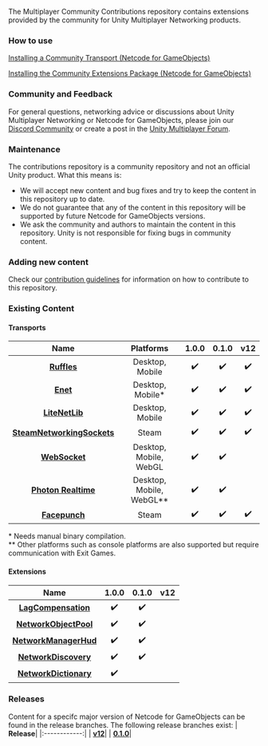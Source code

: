 The Multiplayer Community Contributions repository contains extensions provided by the community for Unity Multiplayer Networking products.

### How to use

[Installing a Community Transport (Netcode for GameObjects)](/Transports/README.md)

[Installing the Community Extensions Package (Netcode for GameObjects)](/com.community.netcode.extensions/README.md)

### Community and Feedback
For general questions, networking advice or discussions about Unity Multiplayer Networking or Netcode for GameObjects, please join our [Discord Community](https://discord.gg/FM8SE9E) or create a post in the [Unity Multiplayer Forum](https://forum.unity.com/forums/multiplayer.26/).

### Maintenance
The contributions repository is a community repository and not an official Unity product. What this means is:
- We will accept new content and bug fixes and try to keep the content in this repository up to date.
- We do not guarantee that any of the content in this repository will be supported by future Netcode for GameObjects versions.
- We ask the community and authors to maintain the content in this repository. Unity is not responsible for fixing bugs in community content.

### Adding new content
Check our [contribution guidelines](CONTRIBUTING.md) for information on how to contribute to this repository.

### Existing Content

#### Transports
| **Name** | **Platforms** | **1.0.0** | **0.1.0** | **v12** |
|:------------:|:---------:|:-------:|:-------:|:---:|
| **[Ruffles](/Transports/com.community.netcode.transport.ruffles)**| Desktop, Mobile | :heavy_check_mark: |  :heavy_check_mark: | :heavy_check_mark: |
|**[Enet](/Transports/com.community.netcode.transport.enet)**| Desktop, Mobile\* | :heavy_check_mark: | :heavy_check_mark: | :heavy_check_mark: | 
|**[LiteNetLib](/Transports/com.community.netcode.transport.litenetlib)**| Desktop, Mobile | :heavy_check_mark: |  :heavy_check_mark: | :heavy_check_mark: | 
|**[SteamNetworkingSockets](/Transports/com.community.netcode.transport.steamnetworkingsockets)**| Steam | :heavy_check_mark: |  :heavy_check_mark: | :heavy_check_mark: | 
|**[WebSocket](/Transports/com.community.netcode.transport.websocket)**| Desktop, Mobile, WebGL | :heavy_check_mark: |  :heavy_check_mark:||
|**[Photon Realtime](/Transports/com.community.netcode.transport.photon-realtime)**| Desktop, Mobile, WebGL\** | :heavy_check_mark: |  :heavy_check_mark: | |  
|**[Facepunch](/Transports/com.community.netcode.transport.facepunch)**| Steam | :heavy_check_mark: |  :heavy_check_mark: | :heavy_check_mark: | 

\* Needs manual binary compilation.<br>
\** Other platforms such as console platforms are also supported but require communication with Exit Games.

#### Extensions
| **Name** | 1.0.0 | **0.1.0** | **v12** |
|:------------:|:-------------:|:-------:|:---:|
|**[LagCompensation](/com.community.netcode.extensions/Runtime/LagCompensation)**| :heavy_check_mark: | :heavy_check_mark: | |
|**[NetworkObjectPool](/com.community.netcode.extensions/Runtime/NetworkObjectPool)**| :heavy_check_mark: | :heavy_check_mark: | |
|**[NetworkManagerHud](/com.community.netcode.extensions/Runtime/NetworkManagerHud)**| :heavy_check_mark: | :heavy_check_mark: | |
|**[NetworkDiscovery](/com.community.netcode.extensions/Runtime/NetworkDiscovery)**| :heavy_check_mark: | :heavy_check_mark: | |
|**[NetworkDictionary](/com.community.netcode.extensions/Runtime/NetworkDictionary)**| :heavy_check_mark: || |


### Releases
Content for a specifc major version of Netcode for GameObjects can be found in the release branches. The following release branches
exist:
| **Release**|
|:------------:|
| **[v12](https://github.com/Unity-Technologies/multiplayer-community-contributions/tree/release-v12)**|
| **[0.1.0](https://github.com/Unity-Technologies/multiplayer-community-contributions/tree/release-0.1.0)**|
